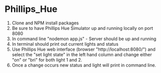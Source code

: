 # Phillips_Hue

1. Clone and NPM install packages
2. Be sure to have Phillips Hue Simulator up and running locally on port 8080
3. In command line "nodemon app.js" - Server should be up and running
4. In terminal should print out current lights and status
5. Use Phillips Hue web interface (browser "http://localhost:8080/") and select the "set light state" in the left hand column and change either "on" or "bri" for both light 1 and 2.
6. Once a change occurs new status and light will print in command line.   

